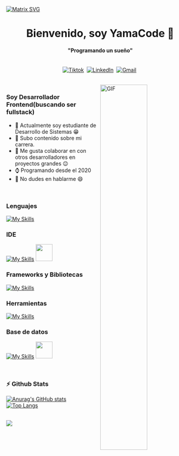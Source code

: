   [![Matrix SVG](https://raw.githubusercontent.com/rodrigograca31/rodrigograca31/master/matrix.svg)](https://www.youtube.com/watch?v=SDkAGkd4NLc) 
<p>
  <h1 align="center"><b>Bienvenido, soy YamaCode 👋</b></h1>
</p>

<p>
  <h4 align="center"><b>"Programando un sueño"</b></h4>
</p>

<p align="center">
<br>
<a href="https://www.tiktok.com/@yameishon" target="_blank"><img src="https://img.shields.io/badge/Tiktok-000000?style=for-the-badge&logo=tiktok&logoColor=white" alt="Tiktok" /></a>&nbsp;
<a href="https://www.linkedin.com/in/bradt-chancan-51b68220b/"  target="_blank"><img src="https://img.shields.io/badge/linkedin-%230077B5.svg?&style=for-the-badge&logo=linkedin&logoColor=white" alt="LinkedIn" /></a>&nbsp;
<a href="mailto:bradt.chancan2@gmailcom?subject=Hola%20Sumanth"  target="_blank"><img src="https://img.shields.io/badge/gmail-%23D14836.svg?&style=for-the-badge&logo=gmail&logoColor=white" alt="Gmail"/></a>&nbsp;
<!--<a href="https://kkvanonymous.github.io/"><img alt="Website" src="https://img.shields.io/website?style=for-the-badge&up_message=portfolio&url=https%3A%2F%2Fkkvanonymous.github.io%2F"></a>-->
</p>

<br>

<img align="right" width="50%" alt="GIF" src="https://i.pinimg.com/originals/e4/26/70/e426702edf874b181aced1e2fa5c6cde.gif" />

### Soy Desarrollador Frontend(buscando ser fullstack)
- 🔭 Actualmente soy estudiante de Desarrollo de Sistemas :grin:
- 🌱 Subo contenido sobre mi carrera.
- 👯 Me gusta colaborar en con otros desarrolladores en proyectos grandes :wink:
- ⌚ Programando desde el 2020
- 💬 No dudes en hablarme :smile:

<br>

### Lenguajes

[![My Skills](https://skillicons.dev/icons?i=html,css,js,ts,cs,java)](https://skillicons.dev)

### IDE

[![My Skills](https://skillicons.dev/icons?i=visualstudio,vscode)](https://skillicons.dev)
<img src="https://dashboard.snapcraft.io/site_media/appmedia/2018/11/frame256.png" width="45px" />

### Frameworks y Bibliotecas

[![My Skills](https://skillicons.dev/icons?i=angular,react)](https://skillicons.dev)

### Herramientas

[![My Skills](https://skillicons.dev/icons?i=sass,git,figma,powershell,vite,vercel,bootstrap,tailwind)](https://skillicons.dev)

### Base de datos

[![My Skills](https://skillicons.dev/icons?i=mysql)](https://skillicons.dev)
<img src="https://cdn-icons-png.flaticon.com/256/2772/2772128.png" width="45px" />

<br>

### :zap: Github Stats

[![Anurag's GitHub stats](https://github-readme-stats.vercel.app/api?username=YamaCode21&show_icons=true&theme=tokyonight)](https://github.com/YamaCode21/github-readme-stats)
[![Top Langs](https://github-readme-stats.vercel.app/api/top-langs/?username=YamaCode21&layout=donut&theme=tokyonight)](https://github.com/YamaCode21/github-readme-stats)

<br>

<img src="https://github.com/punitkmryh/punitkmryh/blob/master/wave.svg" />
